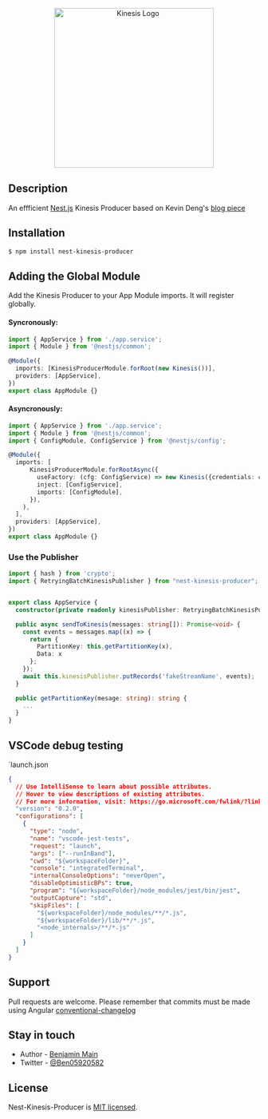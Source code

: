 <p align="center">
  <img src="https://cdn-images-1.medium.com/max/1600/0*UQBKjEff1uIsXH8W" width="320" alt="Kinesis Logo" />
</p>

## Description

An effficient <a href="https://docs.nestjs.com/" target="blank">Nest.js</a> Kinesis Producer based on Kevin Deng's <a href="https://aws.amazon.com/blogs/big-data/implementing-efficient-and-reliable-producers-with-the-amazon-kinesis-producer-library/">blog piece</a>

## Installation

```bash
$ npm install nest-kinesis-producer
```

## Adding the Global Module

Add the Kinesis Producer to your App Module imports. It will register globally.

#### Syncronously:

```typescript
import { AppService } from './app.service';
import { Module } from '@nestjs/common';

@Module({
  imports: [KinesisProducerModule.forRoot(new Kinesis())],
  providers: [AppService],
})
export class AppModule {}
```

#### Asyncronously:

```typescript
import { AppService } from './app.service';
import { Module } from '@nestjs/common';
import { ConfigModule, ConfigService } from '@nestjs/config';

@Module({
  imports: [
      KinesisProducerModule.forRootAsync({
        useFactory: (cfg: ConfigService) => new Kinesis({credentials: cfg.getCreds()}),
        inject: [ConfigService],
        imports: [ConfigModule],
      }),
    ),
  ],
  providers: [AppService],
})
export class AppModule {}
```

### Use the Publisher

```typescript
import { hash } from 'crypto';
import { RetryingBatchKinesisPublisher } from "nest-kinesis-producer";


export class AppService {
  constructor(private readonly kinesisPublisher: RetryingBatchKinesisPublisher){}

  public async sendToKinesis(messages: string[]): Promise<void> {
    const events = messages.map((x) => {
      return {
        PartitionKey: this.getPartitionKey(x),
        Data: x
      };
    });
    await this.kinesisPublisher.putRecords('fakeStreamName', events);
  }

  public getPartitionKey(mesage: string): string {
    ...
  }
}

```

## VSCode debug testing

`launch.json

```json
{
  // Use IntelliSense to learn about possible attributes.
  // Hover to view descriptions of existing attributes.
  // For more information, visit: https://go.microsoft.com/fwlink/?linkid=830387
  "version": "0.2.0",
  "configurations": [
    {
      "type": "node",
      "name": "vscode-jest-tests",
      "request": "launch",
      "args": ["--runInBand"],
      "cwd": "${workspaceFolder}",
      "console": "integratedTerminal",
      "internalConsoleOptions": "neverOpen",
      "disableOptimisticBPs": true,
      "program": "${workspaceFolder}/node_modules/jest/bin/jest",
      "outputCapture": "std",
      "skipFiles": [
        "${workspaceFolder}/node_modules/**/*.js",
        "${workspaceFolder}/lib/**/*.js",
        "<node_internals>/**/*.js"
      ]
    }
  ]
}
```

## Support

Pull requests are welcome. Please remember that commits must be made using Angular [conventional-changelog](https://github.com/conventional-changelog/conventional-changelog/tree/master/packages/conventional-changelog-angular)

## Stay in touch

- Author - [Benjamin Main](mailto::bam036036@gmail.com)
- Twitter - [@Ben05920582](https://twitter.com/https://twitter.com/Ben05920582)

## License

Nest-Kinesis-Producer is [MIT licensed](LICENSE).
